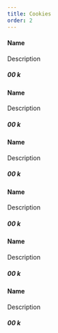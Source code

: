 ```yaml
---
title: Cookies
order: 2
---
```


#### Name

Description

##### 00 k

#### Name

Description

##### 00 k

#### Name

Description

##### 00 k

#### Name

Description

##### 00 k

#### Name

Description

##### 00 k

#### Name

Description

##### 00 k
